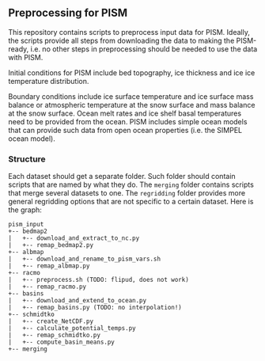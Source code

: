 ## Preprocessing for PISM


This repository contains scripts to preprocess input data for PISM.
Ideally, the scripts provide all steps from downloading the data to
making the PISM-ready, i.e. no other steps in preprocessing should be needed
to use the data with PISM.

Initial conditions for PISM include bed topography, ice thickness and ice
ice temperature distribution.

Boundary conditions include ice surface temperature and ice surface mass balance or
atmospheric temperature at the snow surface and mass balance at the snow surface.
Ocean melt rates and ice shelf basal temperatures need to be provided from the
ocean. PISM includes simple ocean models that can provide such data from open
ocean properties (i.e. the SIMPEL ocean model).


### Structure

Each dataset should get a separate folder. Such folder should contain scripts
that are named by what they do. The `merging` folder contains scripts that
merge several datasets to one. The `regridding` folder provides
more general regridding options that are not specific to a certain dataset.
Here is the graph:

```
pism_input
+-- bedmap2
|   +-- download_and_extract_to_nc.py
|   +-- remap_bedmap2.py
+-- albmap
|   +-- download_and_rename_to_pism_vars.sh
|   +-- remap_albmap.py 
+-- racmo
|   +-- preprocess.sh (TODO: flipud, does not work)
|   +-- remap_racmo.py 
+-- basins
|   +-- download_and_extend_to_ocean.py
|   +-- remap_basins.py (TODO: no interpolation!)
+-- schmidtko
|   +-- create_NetCDF.py
|   +-- calculate_potential_temps.py
|   +-- remap_schmidtko.py
|   +-- compute_basin_means.py
+-- merging

```
